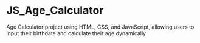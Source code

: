 # JS_Age_Calculator
Age Calculator project using HTML, CSS, and JavaScript, allowing users to input their birthdate and calculate their age dynamically
